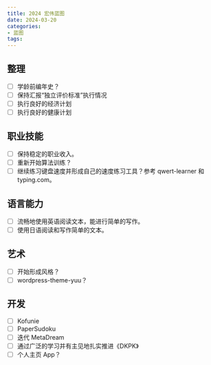 ```yaml
---
title: 2024 宏伟蓝图
date: 2024-03-20
categories:
- 蓝图
tags:
---
```


## 整理

- [ ] 学龄前编年史？
- [ ] 保持汇报“独立评价标准”执行情况
- [ ] 执行良好的经济计划
- [ ] 执行良好的健康计划

## 职业技能

- [ ] 保持稳定的职业收入。
- [ ] 重新开始算法训练？
- [ ] 继续练习键盘速度并形成自己的速度练习工具？参考 qwert-learner 和 typing.com。

## 语言能力

- [ ] 流畅地使用英语阅读文本，能进行简单的写作。
- [ ] 使用日语阅读和写作简单的文本。

## 艺术

- [ ] 开始形成风格？
- [ ] wordpress-theme-yuu？

## 开发

- [ ] Kofunie
- [ ] PaperSudoku
- [ ] 迭代 MetaDream
- [ ] 通过广泛的学习并有主见地扎实推进《DKPK》
- [ ] 个人主页 App？
